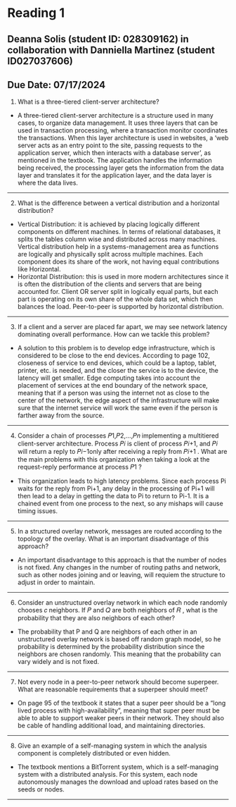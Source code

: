 # Reading 1
## Deanna Solis (student ID: 028309162) in collaboration with Danniella Martinez (student ID027037606)
## Due Date: 07/17/2024

1. What is a three-tiered client-server architecture? 
- A three-tiered client-server architecture is a structure used in many cases, to organize data management. It uses three layers that can be used in transaction processing, where a transaction monitor coordinates the transactions. When this layer architecture is used in websites, a ‘web server acts as an entry point to the site, passing requests to the application server, which then interacts with a database server’, as mentioned in the textbook. The application handles the information being received, the processing layer gets the information from the data layer and translates it for the application layer, and the data layer is where the data lives.
---
2. What is the difference between a vertical distribution and a horizontal distribution? 
- Vertical Distribution: it is achieved by placing logically different components on different machines. In terms of relational databases, it splits the tables column wise and distributed across many machines. Vertical distribution help in a systems-management area as functions are logically and physically split across multiple machines. Each component does its share of the work, not having equal contributions like Horizontal.
- Horizontal Distribution: this is used in more modern architectures since it is often the distribution of the clients and servers that are being accounted for. Client OR server split  in logically equal parts, but each part is operating on its own share of the whole data set, which then balances the load. Peer-to-peer is supported by horizontal distribution.
---
3. If a client and a server are placed far apart, we may see network latency dominating overall performance. How can we tackle this problem? 
- A solution to this problem is to develop edge infrastructure, which is considered to be close to the end devices. According to page 102, closeness of service to end devices, which could be a laptop, tablet, printer, etc. is needed, and the closer the service is to the device, the latency will get smaller. Edge computing takes into account the placement of services at the end boundary of the network space, meaning that if a person was using the internet not as close to the center of the network, the edge aspect of the infrastructure will make sure that the internet service will work the same even if the person is farther away from the source.
---
4. Consider a chain of processes 𝑃1,𝑃2,…,𝑃𝑛 implementing a multitiered client-server architecture. Process 𝑃𝑖 is client of process 𝑃𝑖+1, and 𝑃𝑖 will return a reply to 𝑃𝑖−1only after receiving a reply from 𝑃𝑖+1 . What are the main problems with this organization when taking a look at the request-reply performance at process 𝑃1 ? 
- This organization leads to high latency problems. Since each process Pi waits for the reply from Pi+1, any delay in the processing of Pi+1 will then lead to a delay in getting the data to Pi to return to Pi-1. It is a chained event from one process to the next, so any mishaps will cause timing issues.
---
5. In a structured overlay network, messages are routed according to the topology of the overlay. What is an important disadvantage of this approach? 
- An important disadvantage to this approach is that the number of nodes is not fixed. Any changes in the number of routing paths and network, such as other nodes joining and or leaving, will requiem the structure to adjust in order to maintain.
---
6. Consider an unstructured overlay network in which each node randomly chooses 𝑐 neighbors. If 𝑃 and 𝑄 are both neighbors of 𝑅 , what is the probability that they are also neighbors of each other? 
- The probability that P and Q are neighbors of each other in an unstructured overlay network is based off random graph model, so he probability is determined by the probability distribution since the neighbors are chosen randomly. This meaning that the probability can vary widely and is not fixed. 
---
7. Not every node in a peer-to-peer network should become superpeer. What are reasonable requirements that a superpeer should meet? 
- On page 95 of the textbook it states that a super peer should be a “long lived process with high-availability”, meaning that super peer must be able to able to support weaker peers in their network. They should also be cable of handling additional load, and maintaining directories. 
---
8. Give an example of a self-managing system in which the analysis component is completely distributed or even hidden. 
- The textbook mentions a BitTorrent system, which is a self-managing system with a distributed analysis. For this system, each node autonomously manages the download and upload rates based on the seeds or nodes. 
---